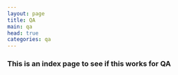 ```yaml
---
layout: page
title: QA
main: qa
head: true
categories: qa
---
```


### This is an index page to see if this works for QA
